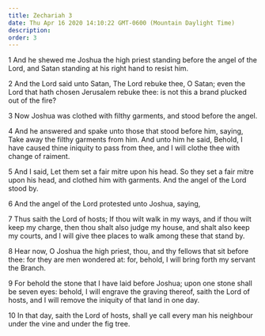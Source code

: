 ```yaml
---
title: Zechariah 3
date: Thu Apr 16 2020 14:10:22 GMT-0600 (Mountain Daylight Time)
description: 
order: 3
---
```


<p>
  1 And he shewed me Joshua the high priest standing before the angel of the
  Lord, and Satan standing at his right hand to resist him.
</p>
<p>
  2 And the Lord said unto Satan, The Lord rebuke thee, O Satan; even the Lord
  that hath chosen Jerusalem rebuke thee: is not this a brand plucked out of the
  fire?
</p>
<p>
  3 Now Joshua was clothed with filthy garments, and stood before the angel.
</p>
<p>
  4 And he answered and spake unto those that stood before him, saying, Take
  away the filthy garments from him. And unto him he said, Behold, I have caused
  thine iniquity to pass from thee, and I will clothe thee with change of
  raiment.
</p>
<p>
  5 And I said, Let them set a fair mitre upon his head. So they set a fair
  mitre upon his head, and clothed him with garments. And the angel of the Lord
  stood by.
</p>
<p>6 And the angel of the Lord protested unto Joshua, saying,</p>
<p>
  7 Thus saith the Lord of hosts; If thou wilt walk in my ways, and if thou wilt
  keep my charge, then thou shalt also judge my house, and shalt also keep my
  courts, and I will give thee places to walk among these that stand by.
</p>
<p>
  8 Hear now, O Joshua the high priest, thou, and thy fellows that sit before
  thee: for they are men wondered at: for, behold, I will bring forth my servant
  the Branch.
</p>
<p>
  9 For behold the stone that I have laid before Joshua; upon one stone shall be
  seven eyes: behold, I will engrave the graving thereof, saith the Lord of
  hosts, and I will remove the iniquity of that land in one day.
</p>
<p>
  10 In that day, saith the Lord of hosts, shall ye call every man his neighbour
  under the vine and under the fig tree.
</p>
